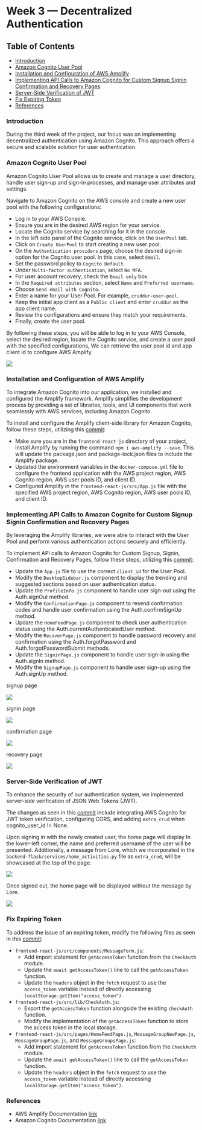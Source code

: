 # Week 3 — Decentralized Authentication

## Table of Contents

- [Introduction](#introduction)
- [Amazon Cognito User Pool](#amazon-cognito-user-pool)
- [Installation and Configuration of AWS Amplify](#installation-and-configuration-of-aws-amplify)
- [Implementing API Calls to Amazon Cognito for Custom Signup Signin Confirmation and Recovery Pages](#implementing-api-calls-to-amazon-cognito-for-custom-signup-signin-confirmation-and-recovery-pages)
- [Server-Side Verification of JWT](#server-side-verification-of-jwt)
- [Fix Expiring Token](#fix-expiring-token)
- [References](#references)

### Introduction

During the third week of the project, our focus was on implementing decentralized authentication using Amazon Cognito. This approach offers a secure and scalable solution for user authentication.

### Amazon Cognito User Pool

Amazon Cognito User Pool allows us to create and manage a user directory, handle user sign-up and sign-in processes, and manage user attributes and settings.

Navigate to Amazon Cognito on the AWS console and create a new user pool with the following configurations:

  - Log in to your AWS Console.
  - Ensure you are in the desired AWS region for your service.
  - Locate the Cognito service by searching for it in the console.
  - In the left side panel of the Cognito service, click on the `UserPool` tab.
  - Click on `Create UserPool` to start creating a new user pool.
  - On the `Authentication providers` page, choose the desired sign-in option for the Cognito user pool. In this case, select `Email`.
  - Set the password policy to `Cognito Default`.
  - Under `Multi-factor authentication`, select `No MFA`.
  - For user account recovery, check the `Email only` box.
  - In the `Required attributes` section, select `Name` and `Preferred username`.
  - Choose `Send email with Cognito`.
  - Enter a name for your User Pool. For example, `cruddur-user-pool`.
  - Keep the initial app client as a `Public client` and enter `cruddur` as the app client name.
  - Review the configurations and ensure they match your requirements.
  - Finally, create the user pool.

By following these steps, you will be able to log in to your AWS Console, select the desired region, locate the Cognito service, and create a user pool with the specified configurations, We can retrieve the user pool id and app client id to configure AWS Amplify.

![](assets/userpool.png)

### Installation and Configuration of AWS Amplify

To integrate Amazon Cognito into our application, we installed and configured the Amplify framework. Amplify simplifies the development process by providing a set of libraries, tools, and UI components that work seamlessly with AWS services, including Amazon Cognito.

To install and configure the Amplify client-side library for Amazon Cognito, follow these steps, utilizing this [commit](https://github.com/afumchris/aws-bootcamp-cruddur-2023/commit/52550a07c58e4d13a1543e48b77728832c1198ef):

  - Make sure you are in the `frontend-react-js` directory of your project, install Amplify by running the command `npm i aws-amplify --save`. This will update the package.json and package-lock.json files to include the Amplify package.
  - Updated the environment variables in the `docker-compose.yml` file to configure the frontend application with the AWS project region, AWS Cognito region, AWS user pools ID, and client ID.
  - Configured Amplify in the `frontend-react-js/src/App.js` file with the specified AWS project region, AWS Cognito region, AWS user pools ID, and client ID.

### Implementing API Calls to Amazon Cognito for Custom Signup Signin Confirmation and Recovery Pages

By leveraging the Amplify libraries, we were able to interact with the User Pool and perform various authentication actions securely and efficiently.

To implement API calls to Amazon Cognito for Custom Signup, Signin, Confirmation and Recovery Pages, follow these steps, utilizing this [commit](https://github.com/afumchris/aws-bootcamp-cruddur-2023/commit/2961e458c0e06e827a4dea1eb7857ad341da78d6):

  - Update the `App.js` file to use the correct `client_id` for the User Pool.
  - Modify the `DesktopSidebar.js` component to display the trending and suggested sections based on user authentication status.
  - Update the `ProfileInfo.js` component to handle user sign-out using the Auth.signOut method.
  - Modify the `ConfirmationPage.js` component to resend confirmation codes and handle user confirmation using the Auth.confirmSignUp method.
  - Update the `HomeFeedPage.js` component to check user authentication status using the Auth.currentAuthenticatedUser method.
  - Modify the `RecoverPage.js` component to handle password recovery and confirmation using the Auth.forgotPassword and Auth.forgotPasswordSubmit methods.
  - Update the `SigninPage.js` component to handle user sign-in using the Auth.signIn method.
  - Modify the `SignupPage.js` component to handle user sign-up using the Auth.signUp method.

signup page

![](assets/signup.png)

signin page

![](assets/cruddur-signin.png)

confirmation page

![](assets/confirmation.png)

recovery page 

![](assets/recovery.png)

### Server-Side Verification of JWT

To enhance the security of our authentication system, we implemented server-side verification of JSON Web Tokens (JWT).

The changes as seen in this [commit](https://github.com/afumchris/aws-bootcamp-cruddur-2023/commit/f5d8e7b5fbb80a0c241eec9de031a85bcd554877) include integrating AWS Cognito for JWT token verification, configuring CORS, and adding `extra_crud` when cognito_user_id != None.

Upon signing in with the newly created user, the home page will display In the lower-left corner, the name and preferred username of the user will be presented. Additionally, a message from Lore, which we incorporated in the `backend-flask/services/home_activities.py` file as `extra_crud`, will be showcased at the top of the page.

![](assets/jwt.png)

Once signed out, the home page will be displayed without the message by Lore.

![](assets/afterjwt.png)

### Fix Expiring Token

To address the issue of an expiring token, modify the following files as seen in this [commit](https://github.com/afumchris/aws-bootcamp-cruddur-2023/commit/1c2f9b4a3c4c437bd7a111014b9500479e188c62):

  - `frontend-react-js/src/components/MessageForm.js`:
    - Add import statement for `getAccessToken` function from the `CheckAuth` module.
    - Update the `await getAccessToken()` line to call the `getAccessToken` function.
    - Update the `headers` object in the `fetch` request to use the `access_token` variable instead of directly accessing `localStorage.getItem("access_token")`.  
  - `frontend-react-js/src/lib/CheckAuth.js`:
    - Export the `getAccessToken` function alongside the existing `checkAuth` function.
    - Modify the implementation of the `getAccessToken` function to store the access token in the local storage.  
  - `frontend-react-js/src/pages/HomeFeedPage.js`, `MessageGroupNewPage.js`, `MessageGroupPage.js`, and `MessageGroupsPage.js`:
    - Add import statement for `getAccessToken` function from the `CheckAuth` module.
    - Update the `await getAccessToken()` line to call the `getAccessToken` function.
    - Update the `headers` object in the `fetch` request to use the `access_token` variable instead of directly accessing `localStorage.getItem("access_token")`.

### References

- AWS Amplify Documentation [link](https://docs.aws.amazon.com/amplify/index.html)
- Amazon Cognito Documentation [link](https://docs.aws.amazon.com/cognito/index.html)


